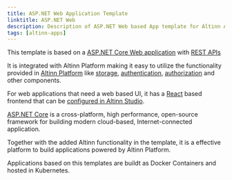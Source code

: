 ```yaml
---
title: ASP.NET Web Application Template
linktitle: ASP.NET Web
description: Description of ASP.NET Web based App template for Altinn Apps
tags: [altinn-apps]
---
```


This template is based on a [ASP.NET Core Web application](https://dotnet.microsoft.com/apps/aspnet/web-apps) with [REST APIs](https://dotnet.microsoft.com/apps/aspnet/apis)

It is integrated with Altinn Platform making it easy to utilize the functionality provided in [Altinn Platform](/solutions/altinn-platform/) like [storage](/solutions/altinn-platform/storage/), [authentication](/solutions/altinn-platform/authentication/), 
[authorization](/solutions/altinn-platform/authorization/) and other components.

For web applications that need a web based UI, it has a [React](https://reactjs.org/) based frontend that can be
[configured in Altinn Studio](../../../../../../app/getting-started/navigation/designer/ui-editor/).

[ASP.NET Core](https://docs.microsoft.com/en-us/aspnet/core/?view=aspnetcore-3.0) is a cross-platform, high performance,
open-source framework for building modern cloud-based, Internet-connected application.

Together with the added Altinn functionality in the template, it is a effective platform to build applications powered by Altinn Platform.

Applications based on this templates are buildt as Docker Containers and hosted in Kubernetes.
